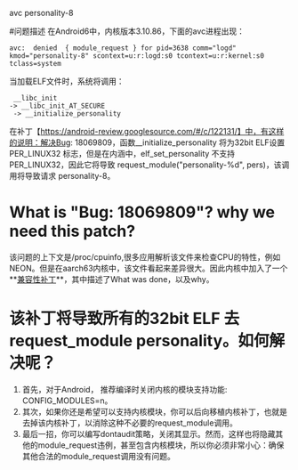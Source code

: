 avc personality-8

#问题描述
在Android6中，内核版本3.10.86，下面的avc进程出现：

	avc:  denied  { module_request } for pid=3638 comm="logd" kmod="personality-8" scontext=u:r:logd:s0 tcontext=u:r:kernel:s0 tclass=system

当加载ELF文件时，系统将调用：

	 __libc_init
	-> __libc_init_AT_SECURE
	 -> __initialize_personality


在补丁【https://android-review.googlesource.com/#/c/122131/】中，有这样的说明：解决Bug: 18069809，函数__initialize_personality 将为32bit ELF设置PER_LINUX32 标志，但是在内涵中，elf_set_personality 不支持 PER_LINUX32，因此它将导致 request_module("personality-%d", pers)，该调用将导致请求 personality-8。

#  What is "Bug: 18069809"? why we need this patch?
该问题的上下文是/proc/cpuinfo,很多应用解析该文件来检查CPU的特性，例如NEON。但是在aarch63内核中，该文件看起来差异很大。因此内核中加入了一个**[兼容性补丁](https://lists.linaro.org/pipermail/cross-distro/2014-October/000751.html)**，其中描述了What was done，以及why。

# 该补丁将导致所有的32bit ELF 去request_module personality。如何解决呢？
1. 首先，对于Android， 推荐编译时关闭内核的模块支持功能: CONFIG_MODULES=n。
2. 其次，如果你还是希望可以支持内核模块，你可以后向移植内核补丁，也就是去掉该内核补丁，以消除这种不必要的request_module调用。
3. 最后一招，你可以编写dontaudit策略，关闭其显示。然而，这样也将隐藏其他的module_request违例，甚至包含内核模块，所以你必须非常小心：确保其他合法的module_request调用没有问题。